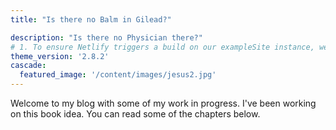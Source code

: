 ```yaml
---
title: "Is there no Balm in Gilead?"

description: "Is there no Physician there?"
# 1. To ensure Netlify triggers a build on our exampleSite instance, we need to change a file in the exampleSite directory.
theme_version: '2.8.2'
cascade:
  featured_image: '/content/images/jesus2.jpg'
---
```

Welcome to my blog with some of my work in progress. I've been working on this book idea. You can read some of the chapters below.
